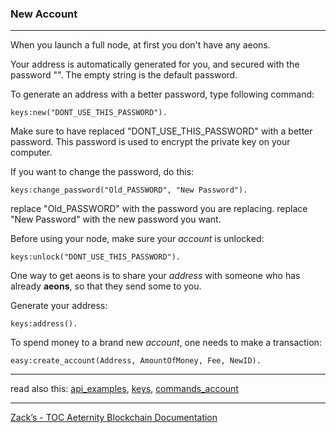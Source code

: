 ### New Account
***

When you launch a full node, at first you don't have any aeons.

Your address is automatically generated for you, and secured with the 
password "". The empty string is the default password.

To generate an address with a better password, type following command:

```
keys:new("DONT_USE_THIS_PASSWORD").
```

Make sure to have replaced "DONT_USE_THIS_PASSWORD" with a better password.
This password is used to encrypt the private key on your computer.

If you want to change the password, do this:
```
keys:change_password("Old_PASSWORD", "New Password").
```

replace "Old_PASSWORD" with the password you are replacing.
replace "New Password" with the new password you want.


Before using your node, make sure your _account_ is unlocked:

```
keys:unlock("DONT_USE_THIS_PASSWORD").
```


One way to get aeons is to share your _address_ with someone who has 
already **aeons**, so that they send some to you.


Generate your address:
```
keys:address().
```

To spend money to a brand new _account_, one needs to make a transaction:
``` 
easy:create_account(Address, AmountOfMoney, Fee, NewID).
```

***
read also this: [api_examples](api_examples), [keys](keys), [commands_account](commands_accounts)
***
[Zack’s - TOC Aeternity Blockchain Documentation](Zack_Docs_TOC)